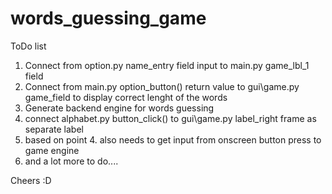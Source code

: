 # words_guessing_game


ToDo list
1. Connect from option.py name_entry field input to main.py game_lbl_1 field
2. Connect from main.py option_button() return value to gui\game.py game_field to display correct lenght of the words
3. Generate backend engine for words guessing
4. connect alphabet.py button_click() to gui\game.py label_right frame as separate label
5. based on point 4. also needs to get input from onscreen button press to game engine
6. and a lot more to do....



Cheers :D 
